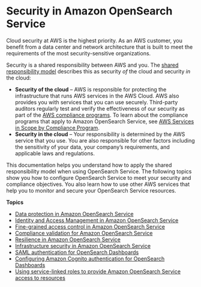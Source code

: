 # Security in Amazon OpenSearch Service<a name="security"></a>

Cloud security at AWS is the highest priority\. As an AWS customer, you benefit from a data center and network architecture that is built to meet the requirements of the most security\-sensitive organizations\.

Security is a shared responsibility between AWS and you\. The [shared responsibility model](http://aws.amazon.com/compliance/shared-responsibility-model/) describes this as security *of* the cloud and security *in* the cloud:
+ **Security of the cloud** – AWS is responsible for protecting the infrastructure that runs AWS services in the AWS Cloud\. AWS also provides you with services that you can use securely\. Third\-party auditors regularly test and verify the effectiveness of our security as part of the [AWS compliance programs](http://aws.amazon.com/compliance/programs/)\. To learn about the compliance programs that apply to Amazon OpenSearch Service, see [AWS Services in Scope by Compliance Program](http://aws.amazon.com/compliance/services-in-scope/)\.
+ **Security in the cloud** – Your responsibility is determined by the AWS service that you use\. You are also responsible for other factors including the sensitivity of your data, your company’s requirements, and applicable laws and regulations\. 

This documentation helps you understand how to apply the shared responsibility model when using OpenSearch Service\. The following topics show you how to configure OpenSearch Service to meet your security and compliance objectives\. You also learn how to use other AWS services that help you to monitor and secure your OpenSearch Service resources\. 

**Topics**
+ [Data protection in Amazon OpenSearch Service](data-protection.md)
+ [Identity and Access Management in Amazon OpenSearch Service](ac.md)
+ [Fine\-grained access control in Amazon OpenSearch Service](fgac.md)
+ [Compliance validation for Amazon OpenSearch Service](compliance.md)
+ [Resilience in Amazon OpenSearch Service](disaster-recovery-resiliency.md)
+ [Infrastructure security in Amazon OpenSearch Service](infrastructure-security.md)
+ [SAML authentication for OpenSearch Dashboards](saml.md)
+ [Configuring Amazon Cognito authentication for OpenSearch Dashboards](cognito-auth.md)
+ [Using service\-linked roles to provide Amazon OpenSearch Service access to resources](slr.md)
